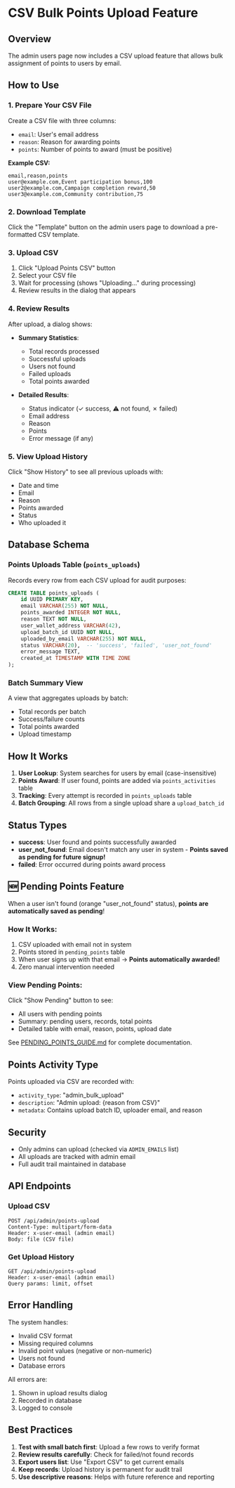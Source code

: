 # CSV Bulk Points Upload Feature

## Overview

The admin users page now includes a CSV upload feature that allows bulk assignment of points to users by email.

## How to Use

### 1. **Prepare Your CSV File**

Create a CSV file with three columns:

- `email`: User's email address
- `reason`: Reason for awarding points
- `points`: Number of points to award (must be positive)

**Example CSV:**

```csv
email,reason,points
user@example.com,Event participation bonus,100
user2@example.com,Campaign completion reward,50
user3@example.com,Community contribution,75
```

### 2. **Download Template**

Click the "Template" button on the admin users page to download a pre-formatted CSV template.

### 3. **Upload CSV**

1. Click "Upload Points CSV" button
2. Select your CSV file
3. Wait for processing (shows "Uploading..." during processing)
4. Review results in the dialog that appears

### 4. **Review Results**

After upload, a dialog shows:

- **Summary Statistics**:

  - Total records processed
  - Successful uploads
  - Users not found
  - Failed uploads
  - Total points awarded

- **Detailed Results**:
  - Status indicator (✓ success, ⚠ not found, ✗ failed)
  - Email address
  - Reason
  - Points
  - Error message (if any)

### 5. **View Upload History**

Click "Show History" to see all previous uploads with:

- Date and time
- Email
- Reason
- Points awarded
- Status
- Who uploaded it

## Database Schema

### Points Uploads Table (`points_uploads`)

Records every row from each CSV upload for audit purposes:

```sql
CREATE TABLE points_uploads (
    id UUID PRIMARY KEY,
    email VARCHAR(255) NOT NULL,
    points_awarded INTEGER NOT NULL,
    reason TEXT NOT NULL,
    user_wallet_address VARCHAR(42),
    upload_batch_id UUID NOT NULL,
    uploaded_by_email VARCHAR(255) NOT NULL,
    status VARCHAR(20),  -- 'success', 'failed', 'user_not_found'
    error_message TEXT,
    created_at TIMESTAMP WITH TIME ZONE
);
```

### Batch Summary View

A view that aggregates uploads by batch:

- Total records per batch
- Success/failure counts
- Total points awarded
- Upload timestamp

## How It Works

1. **User Lookup**: System searches for users by email (case-insensitive)
2. **Points Award**: If user found, points are added via `points_activities` table
3. **Tracking**: Every attempt is recorded in `points_uploads` table
4. **Batch Grouping**: All rows from a single upload share a `upload_batch_id`

## Status Types

- **success**: User found and points successfully awarded
- **user_not_found**: Email doesn't match any user in system - **Points saved as pending for future signup!**
- **failed**: Error occurred during points award process

## 🆕 Pending Points Feature

When a user isn't found (orange "user_not_found" status), **points are automatically saved as pending**!

### How It Works:

1. CSV uploaded with email not in system
2. Points stored in `pending_points` table
3. When user signs up with that email → **Points automatically awarded!**
4. Zero manual intervention needed

### View Pending Points:

Click "Show Pending" button to see:

- All users with pending points
- Summary: pending users, records, total points
- Detailed table with email, reason, points, upload date

See [PENDING_POINTS_GUIDE.md](./PENDING_POINTS_GUIDE.md) for complete documentation.

## Points Activity Type

Points uploaded via CSV are recorded with:

- `activity_type`: "admin_bulk_upload"
- `description`: "Admin upload: {reason from CSV}"
- `metadata`: Contains upload batch ID, uploader email, and reason

## Security

- Only admins can upload (checked via `ADMIN_EMAILS` list)
- All uploads are tracked with admin email
- Full audit trail maintained in database

## API Endpoints

### Upload CSV

```
POST /api/admin/points-upload
Content-Type: multipart/form-data
Header: x-user-email (admin email)
Body: file (CSV file)
```

### Get Upload History

```
GET /api/admin/points-upload
Header: x-user-email (admin email)
Query params: limit, offset
```

## Error Handling

The system handles:

- Invalid CSV format
- Missing required columns
- Invalid point values (negative or non-numeric)
- Users not found
- Database errors

All errors are:

1. Shown in upload results dialog
2. Recorded in database
3. Logged to console

## Best Practices

1. **Test with small batch first**: Upload a few rows to verify format
2. **Review results carefully**: Check for failed/not found records
3. **Export users list**: Use "Export CSV" to get current emails
4. **Keep records**: Upload history is permanent for audit trail
5. **Use descriptive reasons**: Helps with future reference and reporting
